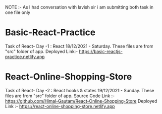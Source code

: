 NOTE :- As I had conversation with lavish sir i am submitting both task in one file only

# Basic-React-Practice
Task of React- Day -1 : React
18/12/2021 - Saturday. 
These files are from "src" folder of app.
Deployed Link:- https://basic-reactjs-practice.netlify.app

# React-Online-Shopping-Store
Task of React- Day -2 : React hooks & states
19/12/2021 - Sunday.
These files are from "src" folder of app.
Source Code Link :- https://github.com/Himal-Gautam/React-Online-Shopping-Store
Deployed Link :- https://react-online-shopping-store.netlify.app


